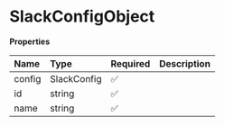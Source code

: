 # SlackConfigObject

**Properties**

| Name   | Type        | Required | Description |
| :----- | :---------- | :------- | :---------- |
| config | SlackConfig | ✅       |             |
| id     | string      | ✅       |             |
| name   | string      | ✅       |             |
